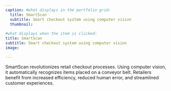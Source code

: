```yaml
---
caption: #what displays in the portfolio grid:
  title: SmartScan
  subtitle: Smart checkout system using computer vision
  thumbnail: 
  
#what displays when the item is clicked:
title: SmartScan
subtitle: Smart checkout system using computer vision
image: 

---
```


SmartScan revolutionizes retail checkout processes. Using computer vision, it automatically recognizes items placed on a conveyor belt. Retailers benefit from increased efficiency, reduced human error, and streamlined customer experiences.
